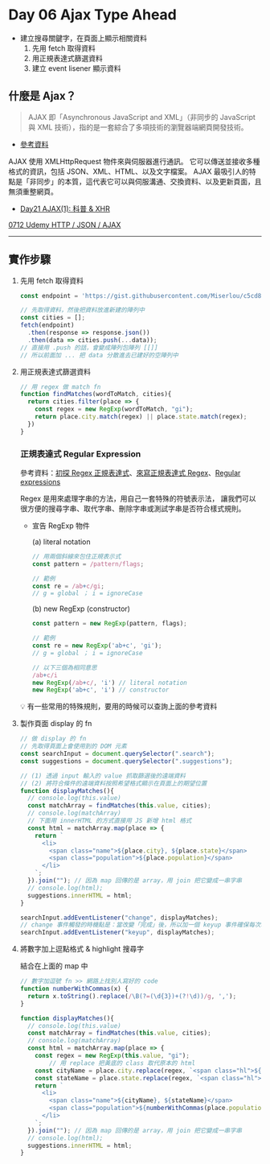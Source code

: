 # Day 06 Ajax Type Ahead

- 建立搜尋關鍵字，在頁面上顯示相關資料
    1. 先用 fetch 取得資料
    2. 用正規表達式篩選資料
    3. 建立 event lisener 顯示資料

## 什麼是 Ajax？

> AJAX 即「Asynchronous JavaScript and XML」（非同步的 JavaScript 與 XML 技術），指的是一套綜合了多項技術的瀏覽器端網頁開發技術。

- [參考資料](https://developer.mozilla.org/zh-TW/docs/Web/Guide/AJAX/Getting_Started)

AJAX 使用 XMLHttpRequest 物件來與伺服器進行通訊。
它可以傳送並接收多種格式的資訊，包括 JSON、XML、HTML、以及文字檔案。
AJAX 最吸引人的特點是「非同步」的本質，這代表它可以與伺服溝通、交換資料、以及更新頁面，且無須重整網頁。

- [Day21 AJAX(1): 科普 & XHR](https://ithelp.ithome.com.tw/articles/10203820)

[0712 Udemy HTTP / JSON / AJAX](https://www.notion.so/0712-Udemy-HTTP-JSON-AJAX-78e2dd3c1e504de3bd51c538b88f27c3) 

---

## 實作步驟

1. 先用 fetch 取得資料

    ```jsx
    const endpoint = 'https://gist.githubusercontent.com/Miserlou/c5cd8364bf9b2420bb29/raw/2bf258763cdddd704f8ffd3ea9a3e81d25e2c6f6/cities.json';

    // 先取得資料，然後把資料放進新建的陣列中
    const cities = [];
    fetch(endpoint)
      .then(response => response.json())
      .then(data => cities.push(...data));
    // 直接用 .push 的話，會變成陣列包陣列 [[]]
    // 所以前面加 ... 把 data 分散進去已建好的空陣列中
    ```

2. 用正規表達式篩選資料

    ```jsx
    // 用 regex 做 match fn
    function findMatches(wordToMatch, cities){
      return cities.filter(place => {
        const regex = new RegExp(wordToMatch, "gi");
        return place.city.match(regex) || place.state.match(regex);
      })
    }
    ```

    ### 正規表達式 Regular Expression

    參考資料：[初探 Regex 正規表達式](https://moojing.medium.com/javascript-%E5%88%9D%E6%8E%A2regex-%E6%AD%A3%E8%A6%8F%E8%A1%A8%E9%81%94%E5%BC%8F-1da2f4d94795)、[來寫正規表達式 Regex](https://medium.com/itsems-frontend/whats-regex-dc08c8c30a87)、[Regular expressions](https://developer.mozilla.org/zh-TW/docs/Web/JavaScript/Guide/Regular_Expressions)

    Regex 是用來處理字串的方法，用自己一套特殊的符號表示法，
    讓我們可以很方便的搜尋字串、取代字串、刪除字串或測試字串是否符合樣式規則。

    - 宣告 RegExp 物件

        (a) literal notation 

        ```jsx
        // 用兩個斜線來包住正規表示式
        const pattern = /pattern/flags;

        // 範例
        const re = /ab+c/gi;
        // g = global ； i = ignoreCase
        ```

        (b) new RegExp  (constructor)

        ```jsx
        const pattern = new RegExp(pattern, flags);

        // 範例
        const re = new RegExp('ab+c', 'gi');
        // g = global ； i = ignoreCase

        // 以下三個為相同意思
        /ab+c/i
        new RegExp(/ab+c/, 'i') // literal notation
        new RegExp('ab+c', 'i') // constructor
        ```

    💡 有一些常用的特殊規則，要用的時候可以查詢上面的參考資料

3. 製作頁面 display 的 fn

    ```jsx
    // 做 display 的 fn
    // 先取得頁面上會使用到的 DOM 元素
    const searchInput = document.querySelector(".search");
    const suggestions = document.querySelector(".suggestions");

    // (1) 透過 input 輸入的 value 抓取篩選後的遠端資料
    // (2) 將符合條件的遠端資料按照希望格式顯示在頁面上的期望位置
    function displayMatches(){
      // console.log(this.value)
      const matchArray = findMatches(this.value, cities);
      // console.log(matchArray)
      // 下面用 innerHTML 的方式直接用 JS 新增 html 格式
      const html = matchArray.map(place => {
        return `
          <li>
            <span class="name">${place.city}, ${place.state}</span>
            <span class="population">${place.population}</span>
          </li>
        `;
      }).join(""); // 因為 map 回傳的是 array，用 join 把它變成一串字串
      // console.log(html);
      suggestions.innerHTML = html;
    }

    searchInput.addEventListener("change", displayMatches);
    // change 事件觸發的時機點是：當改變「完成」後，所以加一個 keyup 事件確保每次輸入都觸發
    searchInput.addEventListener("keyup", displayMatches);
    ```

4. 將數字加上逗點格式 & highlight 搜尋字

    結合在上面的 map 中

    ```jsx
    // 數字加逗號 fn >> 網路上找別人寫好的 code
    function numberWithCommas(x) {
      return x.toString().replace(/\B(?=(\d{3})+(?!\d))/g, ',');
    }

    function displayMatches(){
      // console.log(this.value)
      const matchArray = findMatches(this.value, cities);
      // console.log(matchArray)
      const html = matchArray.map(place => {
        const regex = new RegExp(this.value, "gi");
    		// 用 replace 把黃底的 class 取代原本的 html
        const cityName = place.city.replace(regex, `<span class="hl">${this.value}</span>`);
        const stateName = place.state.replace(regex, `<span class="hl">${this.value}</span>`);
        return `
          <li>
            <span class="name">${cityName}, ${stateName}</span>
            <span class="population">${numberWithCommas(place.population)}</span>
          </li>
        `;
      }).join(""); // 因為 map 回傳的是 array，用 join 把它變成一串字串
      // console.log(html);
      suggestions.innerHTML = html;
    } 
    ```
